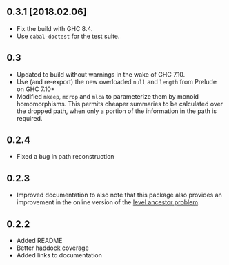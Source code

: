 0.3.1 [2018.02.06]
------------------
* Fix the build with GHC 8.4.
* Use `cabal-doctest` for the test suite.

0.3
---
* Updated to build without warnings in the wake of GHC 7.10.
* Use (and re-export) the new overloaded `null` and `length` from Prelude on GHC 7.10+
* Modified `mkeep`, `mdrop` and `mlca` to parameterize them by monoid homomorphisms. This permits cheaper summaries to be calculated over the dropped path, when only a portion of the information in the path is required.

0.2.4
-----
* Fixed a bug in path reconstruction

0.2.3
-----
* Improved documentation to also note that this package also provides an improvement in the online version of the [level ancestor problem](http://en.wikipedia.org/wiki/Level_ancestor_problem).

0.2.2
-----
* Added README
* Better haddock coverage
* Added links to documentation

